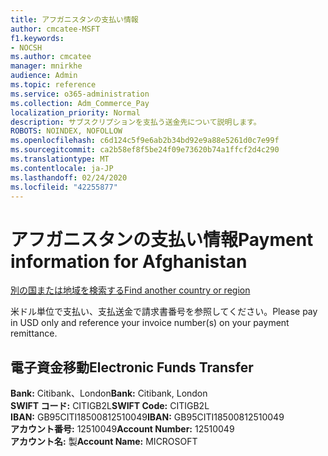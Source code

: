 ```yaml
---
title: アフガニスタンの支払い情報
author: cmcatee-MSFT
f1.keywords:
- NOCSH
ms.author: cmcatee
manager: mnirkhe
audience: Admin
ms.topic: reference
ms.service: o365-administration
ms.collection: Adm_Commerce_Pay
localization_priority: Normal
description: サブスクリプションを支払う送金先について説明します。
ROBOTS: NOINDEX, NOFOLLOW
ms.openlocfilehash: c6d124c5f9e6ab2b34bd92e9a88e5261d0c7e99f
ms.sourcegitcommit: ca2b58ef8f5be24f09e73620b74a1ffcf2d4c290
ms.translationtype: MT
ms.contentlocale: ja-JP
ms.lasthandoff: 02/24/2020
ms.locfileid: "42255877"
---
```

# <a name="payment-information-for-afghanistan"></a><span data-ttu-id="ef630-103">アフガニスタンの支払い情報</span><span class="sxs-lookup"><span data-stu-id="ef630-103">Payment information for Afghanistan</span></span>

[<span data-ttu-id="ef630-104">別の国または地域を検索する</span><span class="sxs-lookup"><span data-stu-id="ef630-104">Find another country or region</span></span>](../billing-and-payments/pay-for-your-subscription.md)

<span data-ttu-id="ef630-105">米ドル単位で支払い、支払送金で請求書番号を参照してください。</span><span class="sxs-lookup"><span data-stu-id="ef630-105">Please pay in USD only and reference your invoice number(s) on your payment remittance.</span></span>

## <a name="electronic-funds-transfer"></a><span data-ttu-id="ef630-106">電子資金移動</span><span class="sxs-lookup"><span data-stu-id="ef630-106">Electronic Funds Transfer</span></span>

<span data-ttu-id="ef630-107">**Bank:** Citibank、London</span><span class="sxs-lookup"><span data-stu-id="ef630-107">**Bank:** Citibank, London</span></span>  
<span data-ttu-id="ef630-108">**SWIFT コード:** CITIGB2L</span><span class="sxs-lookup"><span data-stu-id="ef630-108">**SWIFT Code:** CITIGB2L</span></span>  
<span data-ttu-id="ef630-109">**IBAN:** GB95CITI18500812510049</span><span class="sxs-lookup"><span data-stu-id="ef630-109">**IBAN:** GB95CITI18500812510049</span></span>  
<span data-ttu-id="ef630-110">**アカウント番号:** 12510049</span><span class="sxs-lookup"><span data-stu-id="ef630-110">**Account Number:** 12510049</span></span>  
<span data-ttu-id="ef630-111">**アカウント名:** 製</span><span class="sxs-lookup"><span data-stu-id="ef630-111">**Account Name:** MICROSOFT</span></span>  